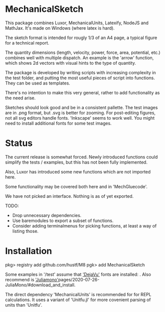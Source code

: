 # MechanicalSketch
This package combines Luxor, MechanicalUnits, Latexify, NodeJS and MathJax. It's made on Windows (where latex is hard).

The sketch format is intended for rougly 1/3 of an A4 page, a typical figure for a technical report.

The quantity dimensions (length, velocity, power, force, area, potential, etc.) combines well with multiple dispatch. An example is the 'arrow' function,  which shows 2d vectors with visual hints to the type of quantity.

The package is developed by writing scripts with increasing complexity in the test folder, and putting the most useful pieces of script into functions. They can be used as templates.

There's no intention to make this very general, rather to add functionality as the need arise.

Sketches should look good and be in a consistent pallette. The test images are in .png format, but .svg is better for zooming. For post-editing figures, not all svg editors handle fonts. 'Inkscape' seems to work well. You might need to install additional fonts for some test images.

# Status
The current release is somewhat forced. Newly introduced functions could simplify the tests / examples, but this has not been fully implemented.

Also, Luxor has introduced some new functions which are not imported here.

Some functionality may be covered both here and in 'MechGluecode'.

We have not picked an interface. Nothing is as of yet exported.

TODO:
- Drop unnecessary dependencies.
- Use baremodules to export a subset of functions.
- Consider adding terminalmenus for picking functions, at least a way of listing those.

# Installation
pkg> registry add github.com/hustf/M8
pgk> add MechanicalSketch

Some examples in '/test' assume that ['DejaVu'](https://dejavu-fonts.github.io/Download.html) fonts are installed: . Also recommend is ['Juliamono'](https://cormullion.github.io/)pages/2020-07-26-JuliaMono/#download_and_install.

The direct dependency 'MechanicalUnits' is recommended for  for REPL calculations. It uses a variant of 'Unitfu.jl' for more covenient parsing of units than 'Unitfu'.
